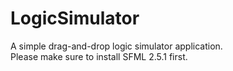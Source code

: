 # LogicSimulator
A simple drag-and-drop logic simulator application.  
Please make sure to install SFML 2.5.1 first.  

